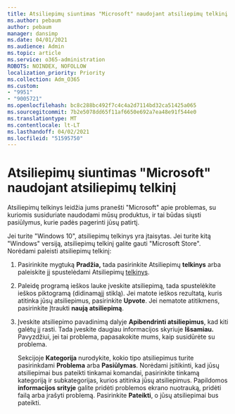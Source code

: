 ```yaml
---
title: Atsiliepimų siuntimas "Microsoft" naudojant atsiliepimų telkinį
ms.author: pebaum
author: pebaum
manager: dansimp
ms.date: 04/01/2021
ms.audience: Admin
ms.topic: article
ms.service: o365-administration
ROBOTS: NOINDEX, NOFOLLOW
localization_priority: Priority
ms.collection: Adm_O365
ms.custom:
- "9951"
- "9005721"
ms.openlocfilehash: bc8c288bc492f7c4c4a2d7114bd32ca51425a065
ms.sourcegitcommit: 7b2e5078dd65f11af6650e692a7ea48e91f544e0
ms.translationtype: MT
ms.contentlocale: lt-LT
ms.lasthandoff: 04/02/2021
ms.locfileid: "51595750"
---
```

# <a name="send-feedback-to-microsoft-with-feedback-hub"></a>Atsiliepimų siuntimas "Microsoft" naudojant atsiliepimų telkinį

Atsiliepimų telkinys leidžia jums pranešti "Microsoft" apie problemas, su kuriomis susiduriate naudodami mūsų produktus, ir tai būdas siųsti pasiūlymus, kurie padės pagerinti jūsų patirtį.

Jei turite "Windows 10", atsiliepimų telkinys yra įtaisytas. Jei turite kitą "Windows" versiją, atsiliepimų telkinį galite gauti "Microsoft Store". Norėdami paleisti atsiliepimų telkinį: 

1. Pasirinkite mygtuką **Pradžia,** tada pasirinkite Atsiliepimų **telkinys** arba paleiskite jį spustelėdami Atsiliepimų [telkinys](feedback-hub://).

1. Paleidę programą ieškos lauke įveskite atsiliepimą, tada spustelėkite ieškos piktogramą (didinamąjį stiklą). Jei matote ieškos rezultatą, kuris atitinka jūsų atsiliepimus, pasirinkite **Upvote**. Jei nematote atitikmens, pasirinkite Įtraukti **naują atsiliepimą**.

1. Įveskite atsiliepimo pavadinimą dalyje **Apibendrinti atsiliepimus**, kad kiti galėtų jį rasti. Tada įveskite daugiau informacijos skyriuje **Išsamiau.** Pavyzdžiui, jei tai problema, papasakokite mums, kaip susidūrėte su problema.

    Sekcijoje **Kategorija** nurodykite, kokio tipo atsiliepimus turite pasirinkdami **Problema** arba **Pasiūlymas**. Norėdami įsitikinti, kad jūsų atsiliepimai bus pateikti tinkamai komandai, pasirinkite tinkamą kategoriją ir subkategorijas, kurios atitinka jūsų atsiliepimus. Papildomos **informacijos srityje** galite pridėti problemos ekrano nuotrauką, pridėti failą arba įrašyti problemą. Pasirinkite **Pateikti**, o jūsų atsiliepimai bus pateikti.


